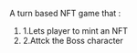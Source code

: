 <p>A turn based NFT game that :
 <ol>
 <li>1.Lets player to mint an NFT</li>
 <li>2.Attck the Boss character</li>
 </ol>
 </p>
